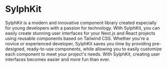 # SylphKit
SylphKit is a modern and innovative component library created especially for young developers with a passion for technology. With SylphKit, you can easily create stunning user interfaces for your Next.js and React projects using reusable components based on Tailwind CSS. Whether you're a novice or experienced developer, SylphKit saves you time by providing pre-designed, ready-to-use components, while allowing you to easily customize each component to meet your project's needs. With SylphKit, creating user interfaces becomes easier and more fun than ever.
